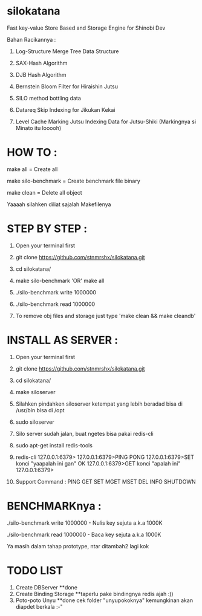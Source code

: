 silokatana
==========

Fast key-value Store Based and Storage Engine for Shinobi Dev

Bahan Racikannya : 

1. Log-Structure Merge Tree Data Structure

2. SAX-Hash Algorithm

3. DJB Hash Algorithm

4. Bernstein Bloom Filter for Hiraishin Jutsu

5. SILO method bottling data

6. Datareq Skip Indexing for Jikukan Kekai

7. Level Cache Marking Jutsu Indexing Data for Jutsu-Shiki (Markingnya si Minato itu looooh)  


HOW TO :
========

make all = Create all

make silo-benchmark = Create benchmark file binary

make clean = Delete all object

Yaaaah silahken diliat sajalah Makefilenya


STEP BY STEP :
==============

1. Open your terminal first

2. git clone https://github.com/stnmrshx/silokatana.git

3. cd silokatana/

4. make silo-benchmark 'OR' make all

5. ./silo-benchmark write 1000000
6. ./silo-benchmark read 1000000

7. To remove obj files and storage just type 'make clean && make cleandb'


INSTALL AS SERVER :
===================

1. Open your terminal first

2. git clone https://github.com/stnmrshx/silokatana.git

3. cd silokatana/

4. make siloserver

5. Silahken pindahken siloserver ketempat yang lebih beradad bisa di /usr/bin bisa di /opt

6. sudo siloserver

7. Silo server sudah jalan, buat ngetes bisa pakai redis-cli

8. sudo apt-get install redis-tools

9. redis-cli
   127.0.0.1:6379>
   127.0.0.1:6379>PING
   PONG
   127.0.0.1:6379>SET konci "yaapalah ini gan"
   OK
   127.0.0.1:6379>GET konci
   "apalah ini"
   127.0.0.1:6379>

10. Support Command :
	PING
	GET
	SET
	MGET
	MSET
	DEL
	INFO
	SHUTDOWN
	


BENCHMARKnya :
==============
./silo-benchmark write 1000000 - Nulis key sejuta a.k.a 1000K

./silo-benchmark read 1000000 - Baca key sejuta a.k.a 1000K

Ya masih dalam tahap prototype, ntar ditambah2 lagi kok



TODO LIST
==========
1. Create DBServer **done
2. Create Binding Storage **taperlu pake bindingnya redis ajah :))
3. Poto-poto Unyu **done cek folder "unyupokoknya" kemungkinan akan diapdet berkala :-"
